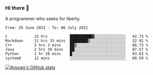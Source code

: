 ### Hi there 👋

<!--
**shejialuo/shejialuo** is a ✨ _special_ ✨ repository because its `README.md` (this file) appears on your GitHub profile.

Here are some ideas to get you started:

- 🔭 I’m currently working on ...
- 🌱 I’m currently learning ...
- 👯 I’m looking to collaborate on ...
- 🤔 I’m looking for help with ...
- 💬 Ask me about ...
- 📫 How to reach me: ...
- 😄 Pronouns: ...
- ⚡ Fun fact: ...
-->

A programmer who seeks for liberty.

<!--START_SECTION:waka-->

```text
From: 29 June 2022 - To: 06 July 2022

C            15 hrs          ██████████▓░░░░░░░░░░░░░░   42.73 %
Markdown     11 hrs 33 mins  ████████▒░░░░░░░░░░░░░░░░   32.91 %
C++          3 hrs 3 mins    ██▒░░░░░░░░░░░░░░░░░░░░░░   08.73 %
Java         2 hrs 39 mins   ██░░░░░░░░░░░░░░░░░░░░░░░   07.57 %
Python       1 hr 20 mins    █░░░░░░░░░░░░░░░░░░░░░░░░   03.83 %
systemd      12 mins         ░░░░░░░░░░░░░░░░░░░░░░░░░   00.59 %
```

<!--END_SECTION:waka-->

[![Anurag's GitHub stats](https://github-readme-stats.vercel.app/api?username=shejialuo&show_icons=true&theme=dracula)](https://github.com/anuraghazra/github-readme-stats)
